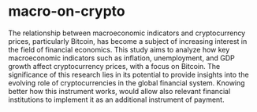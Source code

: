 # macro-on-crypto
The relationship between macroeconomic indicators and cryptocurrency prices, particularly Bitcoin, has become
a subject of increasing interest in the field of financial economics. This study aims to analyze how key
macroeconomic indicators such as inflation, unemployment, and GDP growth affect cryptocurrency prices, with
a focus on Bitcoin. The significance of this research lies in its potential to provide insights into the evolving role
of cryptocurrencies in the global financial system. Knowing better how this instrument works, would allow also
relevant financial institutions to implement it as an additional instrument of payment.
